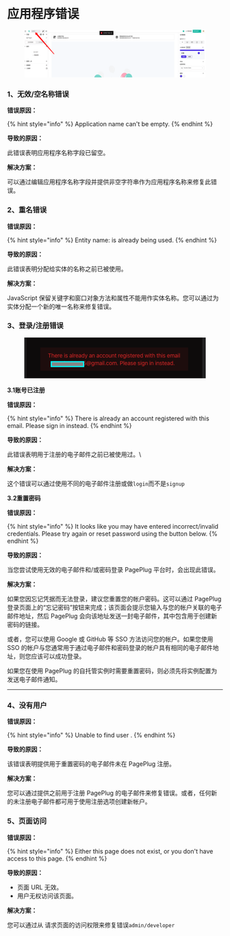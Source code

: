 # 应用程序错误

<figure><img src="../.gitbook/assets/image (8) (1).png" alt=""><figcaption></figcaption></figure>

### 1、无效/空名称错误 <a href="#invalid--empty-name-error" id="invalid--empty-name-error"></a>

&#x20;**错误原因：**

{% hint style="info" %}
Application name can't be empty.
{% endhint %}

&#x20; **导致的原因：**

此错误表明应用程序名称字段已留空。



&#x20;**解决方案：**

可以通过编辑应用程序名称字段并提供非空字符串作为应用程序名称来修复此错误。



### 2、重名错误

&#x20; **错误原因：**

{% hint style="info" %}
Entity name: is already being used.
{% endhint %}

&#x20; **导致的原因：**

此错误表明分配给实体的名称之前已被使用。

&#x20;   **解决方案：**

JavaScript 保留关键字和窗口对象方法和属性不能用作实体名称。您可以通过为实体分配一个新的唯一名称来修复错误。



### 3、登录/注册错误

<figure><img src="../.gitbook/assets/image (2) (1) (1).png" alt=""><figcaption></figcaption></figure>

&#x20; **3.1账号已注册**

&#x20;       **错误原因：**

{% hint style="info" %}
There is already an account registered with this email. Please sign in instead.
{% endhint %}

&#x20;       **导致的原因：**

此错误表明用于注册的电子邮件之前已被使用过。\


&#x20;       **解决方案：**

这个错误可以通过使用不同的电子邮件注册或做`login`而不是`signup`

&#x20;  **3.2重置密码**

&#x20;       **错误原因：**

{% hint style="info" %}
It looks like you may have entered incorrect/invalid credentials. Please try again or reset password using the button below.
{% endhint %}

&#x20;       **导致的原因：**

当您尝试使用无效的电子邮件和/或密码登录 PagePlug 平台时，会出现此错误。



&#x20;   **解决方案：**

如果您因忘记凭据而无法登录，建议您重置您的帐户密码。这可以通过 PagePlug 登录页面上的“忘记密码”按钮来完成；该页面会提示您输入与您的帐户关联的电子邮件地址，然后 PagePlug 会向该地址发送一封电子邮件，其中包含用于创建新密码的链接。

或者，您可以使用 Google 或 GitHub 等 SSO 方法访问您的帐户。如果您使用 SSO 的帐户与您通常用于通过电子邮件和密码登录的帐户具有相同的电子邮件地址，则您应该可以成功登录。

如果您在使用 PagePlug 的自托管实例时需要重置密码，则必须先将实例配置为发送电子邮件通知。

****

### 4、没有用户

&#x20;   **错误原因：**

{% hint style="info" %}
Unable to find user .
{% endhint %}

&#x20;   **导致的原因：**

该错误表明提供用于重置密码的电子邮件未在 PagePlug 注册。



&#x20;**解决方案：**

您可以通过提供之前用于注册 PagePlug 的电子邮件来修复错误。或者，任何新的未注册电子邮件都可用于使用注册选项创建新帐户。



### 5、页面访问

&#x20; **错误原因：**

{% hint style="info" %}
Either this page does not exist, or you don't have access to this page.
{% endhint %}

&#x20; **导致的原因：**

* 页面 URL 无效。
* 用户无权访问该页面。

&#x20;   **解决方案：**

您可以通过从 请求页面的访问权限来修复错误`admin/developer`
